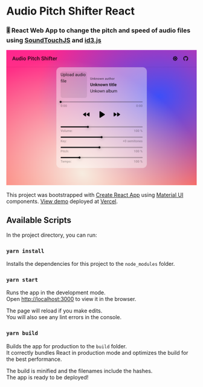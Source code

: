 # Audio Pitch Shifter React

### 🎚️ React Web App to change the pitch and speed of audio files using [SoundTouchJS](https://github.com/cutterbl/SoundTouchJS) and [id3.js](https://github.com/43081j/id3)

![Screenshot](/public/preview.png)

This project was bootstrapped with [Create React App](https://github.com/facebook/create-react-app) using [Material UI](https://mui.com) components. [View demo](https://audio-pitch-shifter-react.vercel.app) deployed at [Vercel](https://vercel.com/).

## Available Scripts

In the project directory, you can run:

### `yarn install`

Installs the dependencies for this project to the `node_modules` folder.

### `yarn start`

Runs the app in the development mode.\
Open [http://localhost:3000](http://localhost:3000) to view it in the browser.

The page will reload if you make edits.\
You will also see any lint errors in the console.

### `yarn build`

Builds the app for production to the `build` folder.\
It correctly bundles React in production mode and optimizes the build for the best performance.

The build is minified and the filenames include the hashes.\
The app is ready to be deployed!
